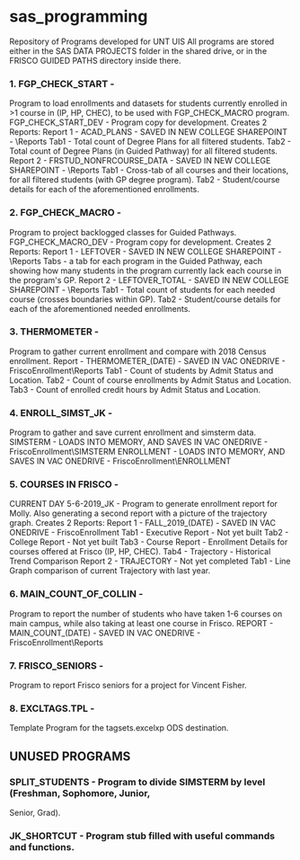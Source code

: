 # sas_programming
Repository of Programs developed for UNT UIS
All programs are stored either in the SAS DATA PROJECTS folder in the shared drive, 
or in the FRISCO GUIDED PATHS directory inside there.

### 1. FGP_CHECK_START - 
Program to load enrollments and datasets for students currently 
enrolled in >1 course in (IP, HP, CHEC), to be used with FGP_CHECK_MACRO program.
FGP_CHECK_START_DEV - Program copy for development.
Creates 2 Reports:
Report 1 - ACAD_PLANS - SAVED IN NEW COLLEGE SHAREPOINT - \Reports
Tab1 - Total count of Degree Plans for all filtered students.
Tab2 - Total count of Degree Plans (in Guided Pathway) for all filtered students.
Report 2 - FRSTUD_NONFRCOURSE_DATA - SAVED IN NEW COLLEGE SHAREPOINT - \Reports
Tab1 - Cross-tab of all courses and their locations, for all filtered students (with 
GP degree program).
Tab2 - Student/course details for each of the aforementioned enrollments.

### 2. FGP_CHECK_MACRO - 
Program to project backlogged classes for Guided Pathways.
FGP_CHECK_MACRO_DEV - Program copy for development.
Creates 2 Reports:
Report 1 - LEFTOVER - SAVED IN NEW COLLEGE SHAREPOINT - \Reports
Tabs - a tab for each program in the Guided Pathway, each showing how many students 
in the program currently lack each course in the program's GP.
Report 2 - LEFTOVER_TOTAL - SAVED IN NEW COLLEGE SHAREPOINT - \Reports
Tab1 - Total count of students for each needed course (crosses boundaries within GP).
Tab2 - Student/course details for each of the aforementioned needed enrollments.

### 3. THERMOMETER - 
Program to gather current enrollment and compare with 2018 Census 
enrollment. 
Report - THERMOMETER_(DATE) - SAVED IN VAC ONEDRIVE - FriscoEnrollment\Reports
Tab1 - Count of students by Admit Status and Location. 
Tab2 - Count of course enrollments by Admit Status and Location. 
Tab3 - Count of enrolled credit hours by Admit Status and Location.

### 4. ENROLL_SIMST_JK - 
Program to gather and save current enrollment and simsterm data.
SIMSTERM - LOADS INTO MEMORY, AND SAVES IN VAC ONEDRIVE - FriscoEnrollment\SIMSTERM
ENROLLMENT - LOADS INTO MEMORY, AND SAVES IN VAC ONEDRIVE - FriscoEnrollment\ENROLLMENT

### 5. COURSES IN FRISCO - 
CURRENT DAY 5-6-2019_JK - Program to generate enrollment 
report for Molly. Also generating a second report with a picture of the trajectory
graph.
Creates 2 Reports:
Report 1 - FALL_2019_(DATE) - SAVED IN VAC ONEDRIVE - FriscoEnrollment
Tab1 - Executive Report - Not yet built
Tab2 - College Report - Not yet built
Tab3 - Course Report - Enrollment Details for courses offered at Frisco (IP, HP, CHEC).
Tab4 - Trajectory - Historical Trend Comparison
Report 2 - TRAJECTORY - Not yet completed
Tab1 - Line Graph comparison of current Trajectory with last year.

### 6. MAIN_COUNT_OF_COLLIN - 
Program to report the number of students who have taken
1-6 courses on main campus, while also taking at least one course in Frisco.
REPORT - MAIN_COUNT_(DATE) - SAVED IN VAC ONEDRIVE - FriscoEnrollment\Reports

### 7. FRISCO_SENIORS - 
Program to report Frisco seniors for a project for Vincent Fisher.

### 8. EXCLTAGS.TPL - 
Template Program for the tagsets.excelxp ODS destination.



## UNUSED PROGRAMS

### SPLIT_STUDENTS - Program to divide SIMSTERM by level (Freshman, Sophomore, Junior,
Senior, Grad).

### JK_SHORTCUT - Program stub filled with useful commands and functions.
